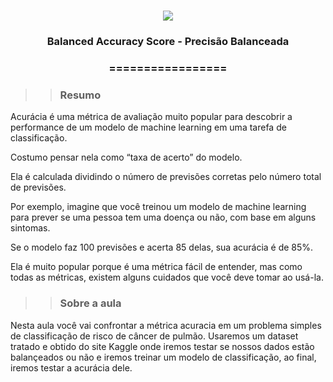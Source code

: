 <h1 align="center">
<img src="https://img.shields.io/static/v1?label=Precisão%20Balanceada%20POR&message=TAH%20NA%20TEIA&color=7159c1&style=flat-square&logo=ghost"/>

<h3> <p align="center">Balanced Accuracy Score - Precisão Balanceada </p> </h3>
<h3> <p align="center"> ================= </p> </h3>

>> <h3> Resumo </h3>

<p> Acurácia é uma métrica de avaliação muito popular para descobrir a performance de um modelo de machine learning em uma tarefa de classificação.

Costumo pensar nela como “taxa de acerto” do modelo.

Ela é calculada dividindo o número de previsões corretas pelo número total de previsões.

Por exemplo, imagine que você treinou um modelo de machine learning para prever se uma pessoa tem uma doença ou não, com base em alguns sintomas.

Se o modelo faz 100 previsões e acerta 85 delas, sua acurácia é de 85%.

Ela é muito popular porque é uma métrica fácil de entender, mas como todas as métricas, existem alguns cuidados que você deve tomar ao usá-la. </p>

>> <h3> Sobre a aula </h3>

<p> Nesta aula você vai confrontar a métrica acuracia em um problema simples de classificação de risco de câncer de pulmão. Usaremos um dataset tratado e obtido do site Kaggle onde iremos testar se nossos dados estão balançeados ou não e iremos treinar um modelo de classificação, ao final, iremos testar a acurácia dele. </p>
